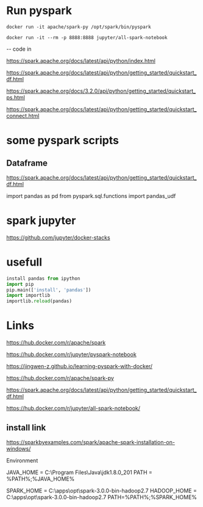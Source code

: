 
# Run pyspark 

```
docker run -it apache/spark-py /opt/spark/bin/pyspark 
```

```
docker run -it --rm -p 8888:8888 jupyter/all-spark-notebook
```

-- code in

https://spark.apache.org/docs/latest/api/python/index.html

https://spark.apache.org/docs/latest/api/python/getting_started/quickstart_df.html

https://spark.apache.org/docs/3.2.0/api/python/getting_started/quickstart_ps.html



https://spark.apache.org/docs/latest/api/python/getting_started/quickstart_connect.html



# some pyspark scripts 

## Dataframe 
https://spark.apache.org/docs/latest/api/python/getting_started/quickstart_df.html

import pandas as pd
from pyspark.sql.functions import pandas_udf


# spark  jupyter 

https://github.com/jupyter/docker-stacks



# usefull 
```python
install pandas from ipython
import pip
pip.main(['install', 'pandas'])
import importlib
importlib.reload(pandas)
```



# Links
https://hub.docker.com/r/apache/spark

https://hub.docker.com/r/jupyter/pyspark-notebook

https://jingwen-z.github.io/learning-pyspark-with-docker/

https://hub.docker.com/r/apache/spark-py

https://spark.apache.org/docs/latest/api/python/getting_started/quickstart_df.html

https://hub.docker.com/r/jupyter/all-spark-notebook/


## install link 

https://sparkbyexamples.com/spark/apache-spark-installation-on-windows/


Environment 

JAVA_HOME = C:\Program Files\Java\jdk1.8.0_201
PATH = %PATH%;%JAVA_HOME%

SPARK_HOME  = C:\apps\opt\spark-3.0.0-bin-hadoop2.7
HADOOP_HOME = C:\apps\opt\spark-3.0.0-bin-hadoop2.7
PATH=%PATH%;%SPARK_HOME%



